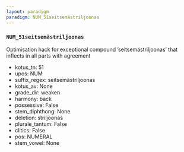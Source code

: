 ```yaml
---
layout: paradigm
paradigm: NUM_51seitsemästriljoonas
---
```

### ` NUM_51seitsemästriljoonas `

Optimisation hack for exceptional compound ’seitsemästriljoonas’ that inflects in all parts with agreement
* kotus_tn: 51
* upos: NUM
* suffix_regex: seitsemästriljoonas
* kotus_av: None
* grade_dir: weaken
* harmony: back
* possessive: False
* stem_diphthong: None
* deletion: striljoonas
* plurale_tantum: False
* clitics: False
* pos: NUMERAL
* stem_vowel: None
